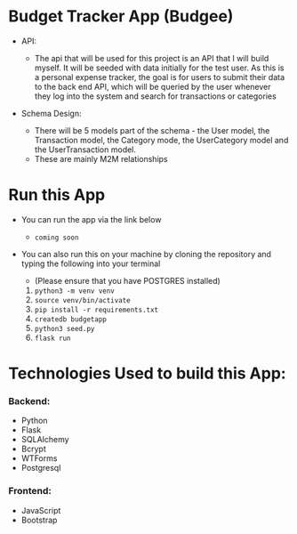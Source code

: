 # Budget Tracker App (Budgee)

* API:
  * The api that will be used for this project is an API that I will build myself. It will be seeded with data initially for the test user. As this is a personal expense tracker, the goal is for users to submit their data to the back end API, which will be queried by the user whenever they log into the system and search for transactions or categories

* Schema Design:
  * There will be 5 models part of the schema - the User model, the Transaction model, the Category mode, the UserCategory model and the UserTransaction model. 
  * These are mainly M2M relationships


# Run this App

* You can run the app via the link below
  * `coming soon`

* You can also run this on your machine by cloning the repository and typing the following into your terminal
  * (Please ensure that you have POSTGRES installed)
  1. `python3 -m venv venv`
  2. `source venv/bin/activate`
  3. `pip install -r requirements.txt`
  4. `createdb budgetapp`
  5. `python3 seed.py`
  6. `flask run`

# Technologies Used to build this App:
  ### Backend: 
  - Python 
  - Flask
  - SQLAlchemy 
  - Bcrypt 
  - WTForms
  - Postgresql

  ### Frontend:
  - JavaScript
  - Bootstrap
  

